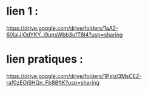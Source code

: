 # lien 1 : 
https://drive.google.com/drive/folders/1aA2-6lXalJjOdYKY_i9upsWbb3ufT8l4?usp=sharing 

# lien pratiques : 
https://drive.google.com/drive/folders/1PxIzi3MsCEZ-raf0zEOjSHQn_Fb88ftK?usp=sharing
